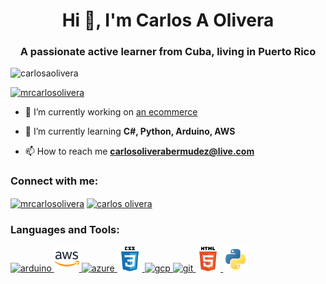 <h1 align="center">Hi 👋, I'm Carlos A Olivera</h1>
<h3 align="center">A passionate active learner from Cuba, living in Puerto Rico</h3>

<p align="left"> <img src="https://komarev.com/ghpvc/?username=carlosaolivera&label=Profile%20views&color=0e75b6&style=flat" alt="carlosaolivera" /> </p>

<p align="left"> <a href="https://twitter.com/mrcarlosolivera" target="blank"><img src="https://img.shields.io/twitter/follow/mrcarlosolivera?logo=twitter&style=for-the-badge" alt="mrcarlosolivera" /></a> </p>

- 🔭 I’m currently working on [an ecommerce](https://github.com/CarlosAOlivera/GestionComprasBack)

- 🌱 I’m currently learning **C#, Python, Arduino, AWS**

- 📫 How to reach me **carlosoliverabermudez@live.com**

<h3 align="left">Connect with me:</h3>
<p align="left">
<a href="https://twitter.com/mrcarlosolivera" target="blank"><img align="center" src="https://raw.githubusercontent.com/rahuldkjain/github-profile-readme-generator/master/src/images/icons/Social/twitter.svg" alt="mrcarlosolivera" height="30" width="40" /></a>
<a href="https://linkedin.com/in/carlos olivera" target="blank"><img align="center" src="https://raw.githubusercontent.com/rahuldkjain/github-profile-readme-generator/master/src/images/icons/Social/linked-in-alt.svg" alt="carlos olivera" height="30" width="40" /></a>
</p>

<h3 align="left">Languages and Tools:</h3>
<p align="left"> <a href="https://www.arduino.cc/" target="_blank" rel="noreferrer"> <img src="https://cdn.worldvectorlogo.com/logos/arduino-1.svg" alt="arduino" width="40" height="40"/> </a> <a href="https://aws.amazon.com" target="_blank" rel="noreferrer"> <img src="https://raw.githubusercontent.com/devicons/devicon/master/icons/amazonwebservices/amazonwebservices-original-wordmark.svg" alt="aws" width="40" height="40"/> </a> <a href="https://azure.microsoft.com/en-in/" target="_blank" rel="noreferrer"> <img src="https://www.vectorlogo.zone/logos/microsoft_azure/microsoft_azure-icon.svg" alt="azure" width="40" height="40"/> </a> <a href="https://www.w3schools.com/css/" target="_blank" rel="noreferrer"> <img src="https://raw.githubusercontent.com/devicons/devicon/master/icons/css3/css3-original-wordmark.svg" alt="css3" width="40" height="40"/> </a> <a href="https://cloud.google.com" target="_blank" rel="noreferrer"> <img src="https://www.vectorlogo.zone/logos/google_cloud/google_cloud-icon.svg" alt="gcp" width="40" height="40"/> </a> <a href="https://git-scm.com/" target="_blank" rel="noreferrer"> <img src="https://www.vectorlogo.zone/logos/git-scm/git-scm-icon.svg" alt="git" width="40" height="40"/> </a> <a href="https://www.w3.org/html/" target="_blank" rel="noreferrer"> <img src="https://raw.githubusercontent.com/devicons/devicon/master/icons/html5/html5-original-wordmark.svg" alt="html5" width="40" height="40"/> </a> <a href="https://www.python.org" target="_blank" rel="noreferrer"> <img src="https://raw.githubusercontent.com/devicons/devicon/master/icons/python/python-original.svg" alt="python" width="40" height="40"/> </a> </p>
